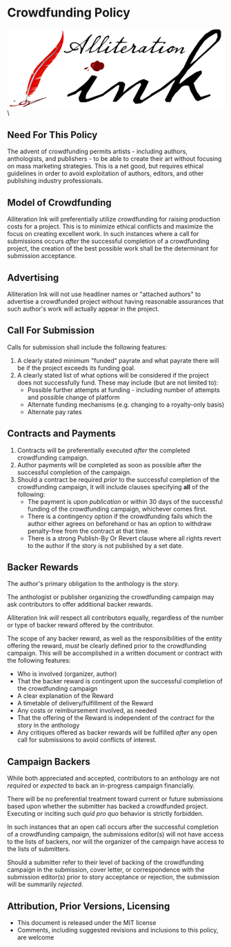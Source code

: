 # Crowdfunding Policy

![](aink_logo.png "Alliteration Ink")  \  

## Need For This Policy

The advent of crowdfunding permits artists - including authors, anthologists, and publishers - to be able to create their art without focusing on mass marketing strategies.  This is a net good, but requires ethical guidelines in order to avoid exploitation of authors, editors, and other publishing industry professionals.

## Model of Crowdfunding

Alliteration Ink will preferentially utilize crowdfunding for raising production costs for a project.  This is to minimize ethical conflicts and maximize the focus on creating excellent work.  In such instances where a call for submissions occurs *after* the successful completion of a crowdfunding project, the creation of the best possible work shall be the determinant for submission acceptance.

## Advertising

Alliteration Ink will not use headliner names or "attached authors" to advertise a crowdfunded project without having reasonable assurances that such author's work will actually appear in the project.

## Call For Submission

Calls for submission shall include the following features:

1. A clearly stated minimum "funded" payrate and what payrate there will be if the project exceeds its funding goal.
2. A clearly stated list of what options will be considered if the project does not successfully fund.  These may include (but are not limited to): 
    * Possible further attempts at funding - including number of attempts and possible change of platform
    * Alternate funding mechanisms (e.g. changing to a royalty-only basis)
    * Alternate pay rates

## Contracts and Payments

1. Contracts will be preferentially executed *after* the completed crowdfunding campaign.
2. Author payments will be completed as soon as possible after the successful completion of the campaign.
3. Should a contract be required *prior* to the successful completion of the crowdfunding campaign, it will include clauses specifying **all** of the following:
    *  The payment is upon *publication* or within 30 days of the successful funding of the crowdfunding campaign, whichever comes first.
    *  There is a contingency option if the crowdfunding fails which the author either agrees on beforehand or has an option to withdraw penalty-free from the contract at that time.
    *  There is a strong Publish-By Or Revert clause where all rights revert to the author if the story is not published by a set date.

## Backer Rewards

The author's primary obligation to the anthology is the story.

The anthologist or publisher organizing the crowdfunding campaign may ask contributors to offer additional backer rewards.  

Alliteration Ink *will* respect all contributors equally, regardless of the number or type of backer reward offered by the contributor.

The scope of any backer reward, as well as the responsibilities of the entity offering the reward, *must* be clearly defined prior to the crowdfunding campaign.  This will be accomplished in a written document or contract with the following features:

* Who is involved (organizer, author)
* That the backer reward is contingent upon the successful completion of the crowdfunding campaign
* A clear explanation of the Reward
* A timetable of delivery/fulfillment of the Reward
* Any costs or reimbursement involved, as needed
* That the offering of the Reward is independent of the contract for the story in the anthology
* Any critiques offered as backer rewards will be fulfilled *after* any open call for submissions to avoid conflicts of interest.

## Campaign Backers

While both appreciated and accepted, contributors to an anthology are not *required* or *expected* to back an in-progress campaign financially.

There will be no preferential treatment toward current or future submissions based upon whether the submitter has backed a crowdfunded project.  Executing or inciting such *quid pro quo* behavior is strictly forbidden.

In such instances that an open call occurs after the successful completion of a crowdfunding campaign, the submissions editor(s) will not have access to the lists of backers, nor will the organizer of the campaign have access to the lists of submitters.

Should a submitter refer to their level of backing of the crowdfunding campaign in the submission, cover letter, or correspondence with the submission editor(s) prior to story acceptance or rejection, the submission will be summarily *rejected*.

## Attribution, Prior Versions, Licensing

* This document is released under the MIT license
* Comments, including suggested revisions and inclusions to this policy, are welcome
